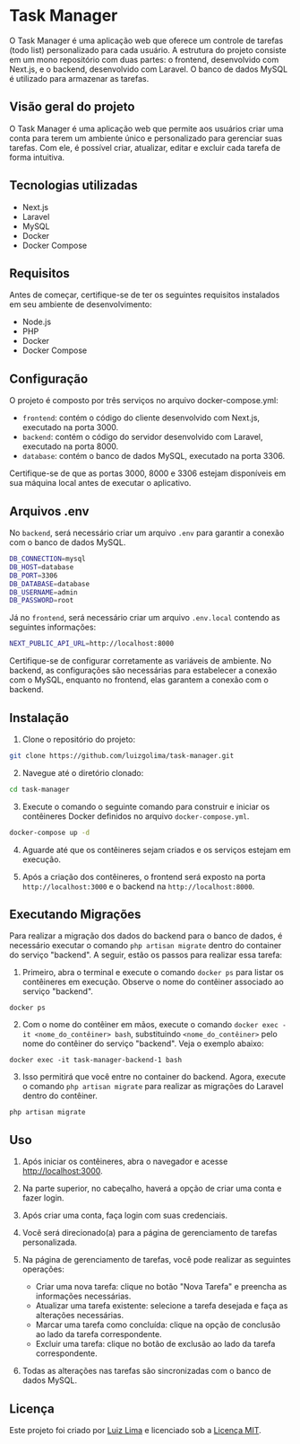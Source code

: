 # Task Manager

O Task Manager é uma aplicação web que oferece um controle de tarefas (todo list) personalizado para cada usuário. A estrutura do projeto consiste em um mono repositório com duas partes: o frontend, desenvolvido com Next.js, e o backend, desenvolvido com Laravel. O banco de dados MySQL é utilizado para armazenar as tarefas.

## Visão geral do projeto

O Task Manager é uma aplicação web que permite aos usuários criar uma conta para terem um ambiente único e personalizado para gerenciar suas tarefas. Com ele, é possível criar, atualizar, editar e excluir cada tarefa de forma intuitiva.

## Tecnologias utilizadas

- Next.js
- Laravel
- MySQL
- Docker
- Docker Compose

## Requisitos

Antes de começar, certifique-se de ter os seguintes requisitos instalados em seu ambiente de desenvolvimento:

- Node.js
- PHP
- Docker
- Docker Compose

## Configuração

O projeto é composto por três serviços no arquivo docker-compose.yml:

- `frontend`: contém o código do cliente desenvolvido com Next.js, executado na porta 3000.
- `backend`: contém o código do servidor desenvolvido com Laravel, executado na porta 8000.
- `database`: contém o banco de dados MySQL, executado na porta 3306.

Certifique-se de que as portas 3000, 8000 e 3306 estejam disponíveis em sua máquina local antes de executar o aplicativo.

## Arquivos .env

No `backend`, será necessário criar um arquivo `.env` para garantir a conexão com o banco de dados MySQL.

```bash
DB_CONNECTION=mysql
DB_HOST=database
DB_PORT=3306
DB_DATABASE=database
DB_USERNAME=admin
DB_PASSWORD=root
```

Já no `frontend`, será necessário criar um arquivo `.env.local` contendo as seguintes informações:

```bash
NEXT_PUBLIC_API_URL=http://localhost:8000
```

Certifique-se de configurar corretamente as variáveis de ambiente. No backend, as configurações são necessárias para estabelecer a conexão com o MySQL, enquanto no frontend, elas garantem a conexão com o backend.


## Instalação

1. Clone o repositório do projeto:

```bash
git clone https://github.com/luizgolima/task-manager.git
```

2. Navegue até o diretório clonado:

```bash
cd task-manager
```

3. Execute o comando o seguinte comando para construir e iniciar os contêineres Docker definidos no arquivo `docker-compose.yml`.

```bash
docker-compose up -d
```

4. Aguarde até que os contêineres sejam criados e os serviços estejam em execução.

6. Após a criação dos contêineres, o frontend será exposto na porta `http://localhost:3000` e o backend na `http://localhost:8000`.

## Executando Migrações

Para realizar a migração dos dados do backend para o banco de dados, é necessário executar o comando `php artisan migrate` dentro do container do serviço "backend". A seguir, estão os passos para realizar essa tarefa:

1. Primeiro, abra o terminal e execute o comando `docker ps` para listar os contêineres em execução. Observe o nome do contêiner associado ao serviço "backend".
```
docker ps
```

2. Com o nome do contêiner em mãos, execute o comando `docker exec -it <nome_do_contêiner> bash`, substituindo `<nome_do_contêiner>` pelo nome do contêiner do serviço "backend". Veja o exemplo abaixo:
```
docker exec -it task-manager-backend-1 bash 
```

3. Isso permitirá que você entre no container do backend. Agora, execute o comando `php artisan migrate` para realizar as migrações do Laravel dentro do contêiner.
```
php artisan migrate
```

## Uso

1. Após iniciar os contêineres, abra o navegador e acesse [http://localhost:3000](http://localhost:3000).

2. Na parte superior, no cabeçalho, haverá a opção de criar uma conta e fazer login.

3. Após criar uma conta, faça login com suas credenciais.

4. Você será direcionado(a) para a página de gerenciamento de tarefas personalizada.

5. Na página de gerenciamento de tarefas, você pode realizar as seguintes operações:

   - Criar uma nova tarefa: clique no botão "Nova Tarefa" e preencha as informações necessárias.
   - Atualizar uma tarefa existente: selecione a tarefa desejada e faça as alterações necessárias.
   - Marcar uma tarefa como concluída: clique na opção de conclusão ao lado da tarefa correspondente.
   - Excluir uma tarefa: clique no botão de exclusão ao lado da tarefa correspondente.

6. Todas as alterações nas tarefas são sincronizadas com o banco de dados MySQL.

## Licença

Este projeto foi criado por [Luiz Lima](https://github.com/luizgolima) e licenciado sob a [Licença MIT](LICENSE).


